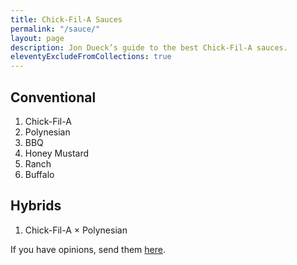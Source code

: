 ```yaml
---
title: Chick-Fil-A Sauces
permalink: "/sauce/"
layout: page
description: Jon Dueck’s guide to the best Chick-Fil-A sauces.
eleventyExcludeFromCollections: true
---
```


## Conventional
1. Chick-Fil-A
2. Polynesian
3. BBQ
4. Honey Mustard
5. Ranch
6. Buffalo

## Hybrids
1. Chick-Fil-A × Polynesian

If you have opinions, send them [here](https://twitter.com/intent/tweet?screen_name=jondueck).
